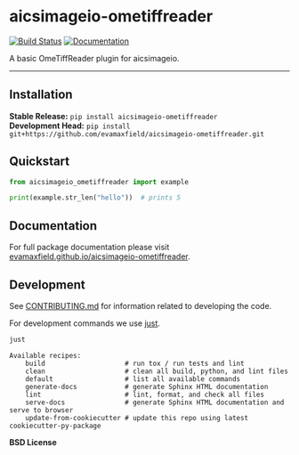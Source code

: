 # aicsimageio-ometiffreader

[![Build Status](https://github.com/evamaxfield/aicsimageio-ometiffreader/workflows/Build/badge.svg)](https://github.com/evamaxfield/aicsimageio-ometiffreader/actions)
[![Documentation](https://github.com/evamaxfield/aicsimageio-ometiffreader/workflows/Documentation/badge.svg)](https://evamaxfield.github.io/aicsimageio-ometiffreader)

A basic OmeTiffReader plugin for aicsimageio.

---

## Installation

**Stable Release:** `pip install aicsimageio-ometiffreader`<br>
**Development Head:** `pip install git+https://github.com/evamaxfield/aicsimageio-ometiffreader.git`

## Quickstart

```python
from aicsimageio_ometiffreader import example

print(example.str_len("hello"))  # prints 5
```

## Documentation

For full package documentation please visit [evamaxfield.github.io/aicsimageio-ometiffreader](https://evamaxfield.github.io/aicsimageio-ometiffreader).

## Development

See [CONTRIBUTING.md](CONTRIBUTING.md) for information related to developing the code.

For development commands we use [just](https://github.com/casey/just).

```bash
just
```
```
Available recipes:
    build                    # run tox / run tests and lint
    clean                    # clean all build, python, and lint files
    default                  # list all available commands
    generate-docs            # generate Sphinx HTML documentation
    lint                     # lint, format, and check all files
    serve-docs               # generate Sphinx HTML documentation and serve to browser
    update-from-cookiecutter # update this repo using latest cookiecutter-py-package
```

**BSD License**
